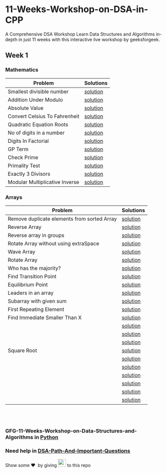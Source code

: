 # 11-Weeks-Workshop-on-DSA-in-CPP

A Comprehensive DSA Workshop Learn Data Structures and Algorithms in-depth in just 11 weeks with this interactive live workshop by geeksforgeek.

## Week 1 
### Mathematics
| Problem | Solutions |
|---|---|
| Smallest divisible number | [solution](https://github.com/arpit456jain/gfg-11-Weeks-Workshop-on-DSA-in-CPP/blob/master/week1/Mathematics/1Smallest_divisible_number.cpp) |
| Addition Under Modulo| [solution](https://github.com/arpit456jain/gfg-11-Weeks-Workshop-on-DSA-in-CPP/blob/master/week1/Mathematics/2Addition_Under_Modulo.cpp) |
| Absolute Value| [solution](https://github.com/arpit456jain/gfg-11-Weeks-Workshop-on-DSA-in-CPP/blob/master/week1/Mathematics/3Absolute_Value.cpp) |
| Convert Celsius To Fahrenheit|[solution](https://github.com/arpit456jain/gfg-11-Weeks-Workshop-on-DSA-in-CPP/blob/master/week1/Mathematics/4Convert_Celsius_To_Fahrenheit.cpp) |
| Quadratic Equation Roots| [solution](https://github.com/arpit456jain/gfg-11-Weeks-Workshop-on-DSA-in-CPP/blob/master/week1/Mathematics/5Quadratic_Equation_Roots.cpp) |
| No of digits in a number | [solution](https://github.com/arpit456jain/gfg-11-Weeks-Workshop-on-DSA-in-CPP/blob/master/week1/Mathematics/no_of_digits_in_a_number.cpp) | 
| Digits In Factorial| [solution](https://github.com/arpit456jain/gfg-11-Weeks-Workshop-on-DSA-in-CPP/blob/master/week1/Mathematics/6Digits_In_Factorial.cpp) |
| GP Term| [solution](https://github.com/arpit456jain/gfg-11-Weeks-Workshop-on-DSA-in-CPP/blob/master/week1/Mathematics/7GP_Term.cpp) |
| Check Prime| [solution](https://github.com/arpit456jain/gfg-11-Weeks-Workshop-on-DSA-in-CPP/blob/master/week1/Mathematics/check_Prime.cpp)|
| Primality Test| [solution](https://github.com/arpit456jain/gfg-11-Weeks-Workshop-on-DSA-in-CPP/blob/master/week1/Mathematics/8Primality_Test.cpp) |
| Exactly 3 Divisors| [solution](https://github.com/arpit456jain/gfg-11-Weeks-Workshop-on-DSA-in-CPP/blob/master/week1/Mathematics/9Exactly3_Divisors.cpp) |
| Modular Multiplicative Inverse| [solution](https://github.com/arpit456jain/gfg-11-Weeks-Workshop-on-DSA-in-CPP/blob/master/week1/Mathematics/10Modular_Multiplicative_Inverse.cpp) |

### Arrays
| Problem | Solutions |
|---|---|
| Remove duplicate elements from sorted Array | [solution](https://github.com/arpit456jain/gfg-11-Weeks-Workshop-on-DSA-in-CPP/blob/master/week1/Arrays/1Remove_duplicate_elements_from_sorted_Array.cpp) |
| Reverse Array | [solution](https://github.com/arpit456jain/gfg-11-Weeks-Workshop-on-DSA-in-CPP/blob/master/week1/Arrays/Reverse_array.cpp) |
| Reverse array in groups | [solution](https://github.com/arpit456jain/gfg-11-Weeks-Workshop-on-DSA-in-CPP/blob/master/week1/Arrays/2Reverse_array_in_groups.cpp) |
| Rotate Array without using extraSpace | [solution](https://github.com/arpit456jain/gfg-11-Weeks-Workshop-on-DSA-in-CPP/blob/master/week1/Arrays/Rotate_Array_without_using_extraSpace.cpp) |
| Wave Array | [solution](https://github.com/arpit456jain/gfg-11-Weeks-Workshop-on-DSA-in-CPP/blob/master/week1/Arrays/8Wave_Array.cpp) |
| Rotate Array | [solution](https://github.com/arpit456jain/gfg-11-Weeks-Workshop-on-DSA-in-CPP/blob/master/week1/Arrays/3Rotate_Array.cpp) |
| Who has the majority? | [solution](https://github.com/arpit456jain/gfg-11-Weeks-Workshop-on-DSA-in-CPP/blob/master/week1/Arrays/4Who_has_the_majority.cpp) |
| Find Transition Point | [solution](https://github.com/arpit456jain/gfg-11-Weeks-Workshop-on-DSA-in-CPP/blob/master/week1/Arrays/5Find_Transition_Point.cpp) |
| Equilibrium Point | [solution](https://github.com/arpit456jain/gfg-11-Weeks-Workshop-on-DSA-in-CPP/blob/master/week1/Arrays/6Equilibrium_Point.cpp) |
| Leaders in an array | [solution](https://github.com/arpit456jain/gfg-11-Weeks-Workshop-on-DSA-in-CPP/blob/master/week1/Arrays/7Leaders_in_an_array.cpp) |
| Subarray with given sum | [solution](https://github.com/arpit456jain/gfg-11-Weeks-Workshop-on-DSA-in-CPP/blob/master/week1/Arrays/9Subarray_with_given_sum.cpp) |
| First Repeating Element | [solution](https://github.com/arpit456jain/gfg-11-Weeks-Workshop-on-DSA-in-CPP/blob/master/week1/Arrays/10First_Repeating_Element.cpp) |
| Find Immediate Smaller Than X | [solution](https://github.com/arpit456jain/gfg-11-Weeks-Workshop-on-DSA-in-CPP/blob/master/week1/Arrays/11Find_Immediate_Smaller_ThanX.cpp) |
|| [solution]() |
|| [solution]() |
|| [solution]() |
| Square Root | [solution](https://github.com/arpit456jain/gfg-11-Weeks-Workshop-on-DSA-in-CPP/blob/master/week1/Arrays/square_root.cpp) |
|| [solution]() |
|| [solution]() |
|| [solution]() |
|| [solution]() |
|| [solution]() |
|| [solution]() |


<br><br>
### GFG-11-Weeks-Workshop-on-Data-Structures-and-Algorithms in [Python](https://github.com/arpit456jain/gfg-11-Weeks-Workshop-on-DSA-in-Python)
### Need help in [DSA-Path-And-Important-Questions](https://github.com/arpit456jain/DSA-Path-And-Important-Questions)

Show some ❤️&nbsp; by giving <img src="https://imgur.com/o7ncZFp.jpg" height=25px width=25px> to this repo
